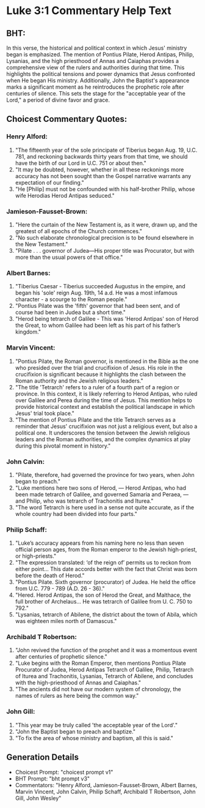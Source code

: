 # Luke 3:1 Commentary Help Text

## BHT:
In this verse, the historical and political context in which Jesus' ministry began is emphasized. The mention of Pontius Pilate, Herod Antipas, Philip, Lysanias, and the high priesthood of Annas and Caiaphas provides a comprehensive view of the rulers and authorities during that time. This highlights the political tensions and power dynamics that Jesus confronted when He began His ministry. Additionally, John the Baptist's appearance marks a significant moment as he reintroduces the prophetic role after centuries of silence. This sets the stage for the "acceptable year of the Lord," a period of divine favor and grace.

## Choicest Commentary Quotes:
### Henry Alford:
1. "The fifteenth year of the sole principate of Tiberius began Aug. 19, U.C. 781, and reckoning backwards thirty years from that time, we should have the birth of our Lord in U.C. 751 or about then."
2. "It may be doubted, however, whether in all these reckonings more accuracy has not been sought than the Gospel narrative warrants any expectation of our finding."
3. "He [Philip] must not be confounded with his half-brother Philip, whose wife Herodias Herod Antipas seduced."

### Jamieson-Fausset-Brown:
1. "Here the curtain of the New Testament is, as it were, drawn up, and the greatest of all epochs of the Church commences."
2. "No such elaborate chronological precision is to be found elsewhere in the New Testament."
3. "Pilate . . . governor of Judea—His proper title was Procurator, but with more than the usual powers of that office."

### Albert Barnes:
1. "Tiberius Caesar - Tiberius succeeded Augustus in the empire, and began his 'sole' reign Aug. 19th, 14 a.d. He was a most infamous character - a scourge to the Roman people." 
2. "Pontius Pilate was the 'fifth' governor that had been sent, and of course had been in Judea but a short time."
3. "Herod being tetrarch of Galilee - This was 'Herod Antipas' son of Herod the Great, to whom Galilee had been left as his part of his father’s kingdom."

### Marvin Vincent:
1. "Pontius Pilate, the Roman governor, is mentioned in the Bible as the one who presided over the trial and crucifixion of Jesus. His role in the crucifixion is significant because it highlights the clash between the Roman authority and the Jewish religious leaders."
2. "The title 'Tetrarch' refers to a ruler of a fourth part of a region or province. In this context, it is likely referring to Herod Antipas, who ruled over Galilee and Perea during the time of Jesus. This mention helps to provide historical context and establish the political landscape in which Jesus' trial took place."
3. "The mention of Pontius Pilate and the title Tetrarch serves as a reminder that Jesus' crucifixion was not just a religious event, but also a political one. It underscores the tension between the Jewish religious leaders and the Roman authorities, and the complex dynamics at play during this pivotal moment in history."

### John Calvin:
1. "Pilate, therefore, had governed the province for two years, when John began to preach."
2. "Luke mentions here two sons of Herod, — Herod Antipas, who had been made tetrarch of Galilee, and governed Samaria and Peraea, — and Philip, who was tetrarch of Trachonitis and Iturea."
3. "The word Tetrarch is here used in a sense not quite accurate, as if the whole country had been divided into four parts."

### Philip Schaff:
1. "Luke’s accuracy appears from his naming here no less than seven official person ages, from the Roman emperor to the Jewish high-priest, or high-priests."
2. "The expression translated: ‘of the reign of’ permits us to reckon from either point... This date accords better with the fact that Christ was born before the death of Herod."
3. "Pontius Pilate. Sixth governor (procurator) of Judea. He held the office from U.C. 779 - 789 (A.D. 26 - 36)."
4. "Hered. Herod Antipas, the son of Herod the Great, and Malthace, the full brother of Archelaus... He was tetrarch of Galilee from U. C. 750 to 792."
5. "Lysanias, tetrarch of Abilene, the district about the town of Abila, which was eighteen miles north of Damascus."

### Archibald T Robertson:
1. "John revived the function of the prophet and it was a momentous event after centuries of prophetic silence."
2. "Luke begins with the Roman Emperor, then mentions Pontius Pilate Procurator of Judea, Herod Antipas Tetrarch of Galilee, Philip, Tetrarch of Iturea and Trachonitis, Lysanias, Tetrarch of Abilene, and concludes with the high-priesthood of Annas and Caiaphas."
3. "The ancients did not have our modern system of chronology, the names of rulers as here being the common way."

### John Gill:
1. "This year may be truly called 'the acceptable year of the Lord'." 
2. "John the Baptist began to preach and baptize." 
3. "To fix the area of whose ministry and baptism, all this is said."


## Generation Details
- Choicest Prompt: "choicest prompt v1"
- BHT Prompt: "bht prompt v3"
- Commentators: "Henry Alford, Jamieson-Fausset-Brown, Albert Barnes, Marvin Vincent, John Calvin, Philip Schaff, Archibald T Robertson, John Gill, John Wesley"
